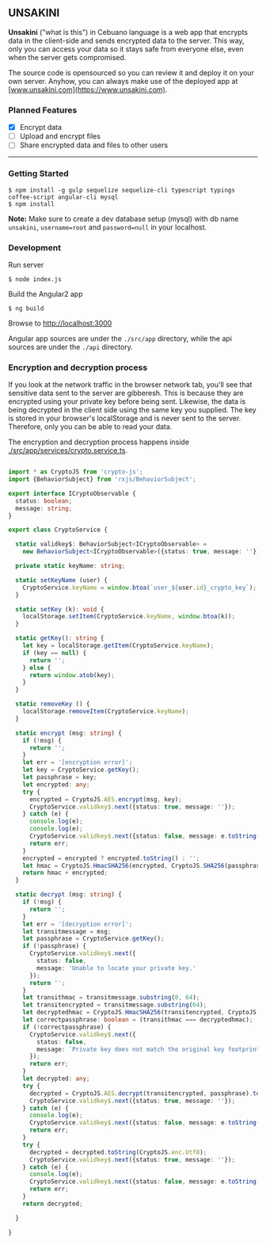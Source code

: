 UNSAKINI
-----------

**Unsakini** ("what is this") in Cebuano language is a web app that encrypts data in the client-side and sends encrypted data to the server. This way, only you can access your data so it stays safe from everyone else, even when the server gets compromised.

The source code is opensourced so you can review it and deploy it on your own server. Anyhow, you can always make use of the deployed app at [www.unsakini.com](https://www.unsakini.com).

### Planned Features
- [x] Encrypt data
- [ ] Upload and encrypt files
- [ ] Share encrypted data and files to other users

-------------------------
### Getting Started
```
$ npm install -g gulp sequelize sequelize-cli typescript typings coffee-script angular-cli mysql
$ npm install
```

**Note:** Make sure to create a dev database setup (mysql) with db name `unsakini`, `username=root` and `password=null` in your localhost.

### Development

Run server
```
$ node index.js
```
Build the Angular2 app
```
$ ng build
```
Browse to [http://localhost:3000](http://localhost:3000)


Angular app sources are under the `./src/app` directory, while the api sources are under the `./api` directory.

### Encryption and decryption process
If you look at the network traffic in the browser network tab, you'll see that sensitive data sent to the server are gibberesh. This is because they are encrypted using your private key before being sent. Likewise, the data is being decrypted in the client side using the same key you supplied. The key is stored in your browser's localStorage and is never sent to the server. Therefore, only you can be able to read your data.

The encryption and decryption process happens inside [./src/app/services/crypto.service.ts](./src/app/services/crypto.service.ts).
```typescript

import * as CryptoJS from 'crypto-js';
import {BehaviorSubject} from 'rxjs/BehaviorSubject';

export interface ICryptoObservable {
  status: boolean;
  message: string;
}

export class CryptoService {

  static validkey$: BehaviorSubject<ICryptoObservable> =
    new BehaviorSubject<ICryptoObservable>({status: true, message: ''});

  private static keyName: string;

  static setKeyName (user) {
    CryptoService.keyName = window.btoa(`user_${user.id}_crypto_key`);
  }

  static setKey (k): void {
    localStorage.setItem(CryptoService.keyName, window.btoa(k));
  }

  static getKey(): string {
    let key = localStorage.getItem(CryptoService.keyName);
    if (key == null) {
      return '';
    } else {
      return window.atob(key);
    }
  }

  static removeKey () {
    localStorage.removeItem(CryptoService.keyName);
  }

  static encrypt (msg: string) {
    if (!msg) {
      return '';
    }
    let err = '[encryption error]';
    let key = CryptoService.getKey();
    let passphrase = key;
    let encrypted: any;
    try {
      encrypted = CryptoJS.AES.encrypt(msg, key);
      CryptoService.validkey$.next({status: true, message: ''});
    } catch (e) {
      console.log(e);
      console.log(e);
      CryptoService.validkey$.next({status: false, message: e.toString()});
      return err;
    }
    encrypted = encrypted ? encrypted.toString() : '';
    let hmac = CryptoJS.HmacSHA256(encrypted, CryptoJS.SHA256(passphrase)).toString();
    return hmac + encrypted;
  }

  static decrypt (msg: string) {
    if (!msg) {
      return '';
    }
    let err = '[decryption error]';
    let transitmessage = msg;
    let passphrase = CryptoService.getKey();
    if (!passphrase) {
      CryptoService.validkey$.next({
        status: false,
        message: 'Unable to locate your private key.'
      });
      return '';
    }
    let transithmac = transitmessage.substring(0, 64);
    let transitencrypted = transitmessage.substring(64);
    let decryptedhmac = CryptoJS.HmacSHA256(transitencrypted, CryptoJS.SHA256(passphrase)).toString();
    let correctpassphrase: boolean = (transithmac === decryptedhmac);
    if (!correctpassphrase) {
      CryptoService.validkey$.next({
        status: false,
        message: `Private key does not match the original key footprint. Your key might be encorrect.`
      });
      return err;
    }
    let decrypted: any;
    try {
      decrypted = CryptoJS.AES.decrypt(transitencrypted, passphrase).toString(CryptoJS.enc.Utf8);
      CryptoService.validkey$.next({status: true, message: ''});
    } catch (e) {
      console.log(e);
      CryptoService.validkey$.next({status: false, message: e.toString()});
      return err;
    }
    try {
      decrypted = decrypted.toString(CryptoJS.enc.Utf8);
      CryptoService.validkey$.next({status: true, message: ''});
    } catch (e) {
      console.log(e);
      CryptoService.validkey$.next({status: false, message: e.toString()});
      return err;
    }
    return decrypted;

  }

}


```
